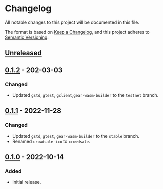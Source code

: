 # Changelog
All notable changes to this project will be documented in this file.

The format is based on [Keep a Changelog](https://keepachangelog.com/en/1.0.0/),
and this project adheres to [Semantic Versioning](https://semver.org/spec/v2.0.0.html).

## [Unreleased]

## [0.1.2] - 202-03-03
### Changed
- Updated `gstd`, `gtest`, `gclient`,`gear-wasm-builder` to the `testnet` branch.

## [0.1.1] - 2022-11-28
### Changed
- Updated `gstd`, `gtest`, `gear-wasm-builder` to the `stable` branch.
- Renamed `crowdsale-ico` to `crowdsale`.

## [0.1.0] - 2022-10-14
### Added
- Initial release.

[Unreleased]: https://github.com/gear-dapps/crowdsale/compare/0.1.2...HEAD
[0.1.2]: https://github.com/gear-dapps/crowdsale/compare/0.1.1...0.1.2
[0.1.1]: https://github.com/gear-dapps/crowdsale/compare/0.1.0...0.1.1
[0.1.0]: https://github.com/gear-dapps/crowdsale/compare/ee7cf43...0.1.0
